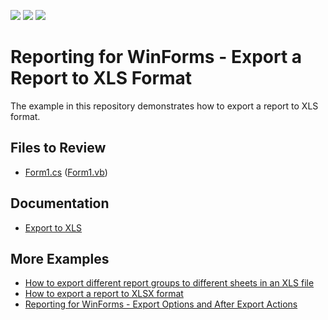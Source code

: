 <!-- default badges list -->
![](https://img.shields.io/endpoint?url=https://codecentral.devexpress.com/api/v1/VersionRange/128600842/2022.2)
[![](https://img.shields.io/badge/Open_in_DevExpress_Support_Center-FF7200?style=flat-square&logo=DevExpress&logoColor=white)](https://supportcenter.devexpress.com/ticket/details/E46)
[![](https://img.shields.io/badge/📖_How_to_use_DevExpress_Examples-e9f6fc?style=flat-square)](https://docs.devexpress.com/GeneralInformation/403183)
<!-- default badges end -->
# Reporting for WinForms - Export a Report to XLS Format

The example in this repository demonstrates how to export a report to XLS format.

## Files to Review

* [Form1.cs](CS/Form1.cs) ([Form1.vb](VB/Form1.vb))

## Documentation

- [Export to XLS](https://docs.devexpress.com/XtraReports/2579/detailed-guide-to-devexpress-reporting/store-and-distribute-reports/export-reports/export-to-xls)

## More Examples

- [How to export different report groups to different sheets in an XLS file](https://github.com/DevExpress-Examples/Reporting_how-to-export-different-report-groups-to-different-sheets-in-an-xls-file-e1352)
- [How to export a report to XLSX format](https://github.com/DevExpress-Examples/Reporting_how-to-export-a-report-to-xlsx-format-e1539)
- [Reporting for WinForms - Export Options and After Export Actions](https://github.com/DevExpress-Examples/reporting-winforms-export-options-actions)
